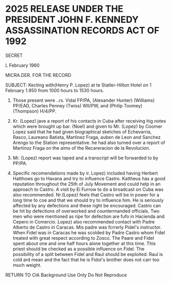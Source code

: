 # 2025 RELEASE UNDER THE PRESIDENT JOHN F. KENNEDY ASSASSINATION RECORDS ACT OF 1992

SECRET

L February 1960

MICRA.DER. FOR THE RECORD

SUBJECT: Kecting with(Henry P. Lopez) at te Statler-Hilton Hotel on 1 February 1.950 from 1000 hours to 1530 hours.

1. Those present were ..rs. Vidal FP/PA, (Alexander Hunter) (Williams) PP/EAD, Charles Penney (Twiss) WII/PW, and (Philip Toomey) (Thompson) H/4/PP.

2. Kr. (Lopez) jave a report of his contacts in Cuba after receiving hig notes which were brought up bar. (Noel) and given to Mr. (Lopez) by Coomer Lopez said that he had given biographical sketches of Echevarria, Rasco, Laureano Batista, Martinez Fraga, auben de Leon and Sanchez Arengo to the Station representative. he had also turned over a report of Martinoz Fraga on the aims of the Recareracion de la Revolucion.

3. Mr. (Lopez) report was taped and a transcript will be forwarded to by PP/PA.

4. Specific recomendations made by ir. Lopez) included having Herbert Hatthows go to Havana and try to influence Castro. Kattheus has a good reputation throughout the 25th of July Movement and could help in an approach to Castro. A visit by Ei Furrow to do a broadcast on Cuba was also recommended. Nr.(Lopez) feels that Castro will be in power for a long time to coe and that we should try to influence him. He is seriously affected by any defections and these right be encouraged. Castro can be hit by defections of overworked and countermanded officials. Two men who were mentioned as ripe for defection are fufo in Hacienda and Cepero in Comercio. Lopez) also recommended contact with Padre Alberto de Castro in Caracas. Mis padre was fcrrerly Pidel's instructor. When Fidel was in Caracas he was scolded by Padre Castro whom Fidel treated with great respect according to Zosco. The Paare and Fidel spent about one and one half hours alone together at this time. This priest should be checked as a possible influence on Fidel. The possibility of a split between Fidel and Raul should be exploited. Raul is cold ard mean and the fact that he is Fidol's brother does not carr too much weight.

RETURN TO CIA
Background Use Only
Do Not Reproduce
